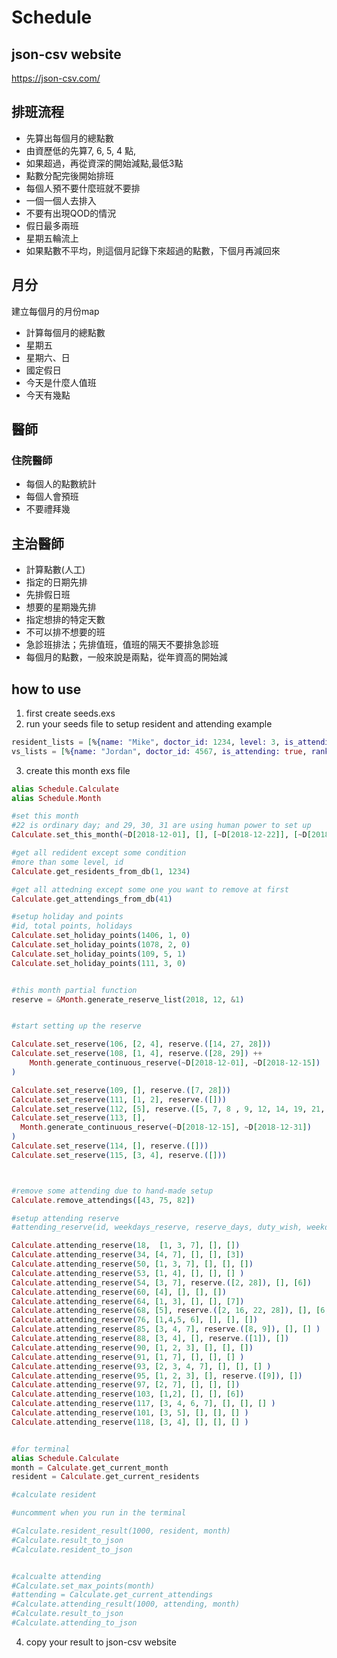 # Schedule

## json-csv website
https://json-csv.com/

## 排班流程
- 先算出每個月的總點數
- 由資歷低的先算7, 6, 5, 4 點, 
- 如果超過，再從資深的開始減點,最低3點 
- 點數分配完後開始排班
- 每個人預不要什麼班就不要排
- 一個一個人去排入
- 不要有出現QOD的情況
- 假日最多兩班
- 星期五輪流上
- 如果點數不平均，則這個月記錄下來超過的點數，下個月再減回來

## 月分
建立每個月的月份map
- 計算每個月的總點數
- 星期五
- 星期六、日
- 國定假日
- 今天是什麼人值班
- 今天有幾點

## 醫師
### 住院醫師
- 每個人的點數統計
- 每個人會預班
- 不要禮拜幾


## 主治醫師
  - 計算點數(人工)
  - 指定的日期先排
  - 先排假日班
  - 想要的星期幾先排
  - 指定想排的特定天數
  - 不可以排不想要的班
  - 急診班排法；先排值班，值班的隔天不要排急診班
  - 每個月的點數，一般來說是兩點，從年資高的開始減
  
## how to use 



1. first create seeds.exs
2. run your seeds file to setup resident and attending
example
```elixir
resident_lists = [%{name: "Mike", doctor_id: 1234, level: 3, is_attending: false},]
vs_lists = [%{name: "Jordan", doctor_id: 4567, is_attending: true, ranking: 10},]
```
3. create this month exs file

```elixir
alias Schedule.Calculate
alias Schedule.Month

#set this month
#22 is ordinary day; and 29, 30, 31 are using human power to set up
Calculate.set_this_month(~D[2018-12-01], [], [~D[2018-12-22]], [~D[2018-12-29], ~D[2018-12-30], ~D[2018-12-31]])

#get all redident except some condition
#more than some level, id
Calculate.get_residents_from_db(1, 1234)

#get all attedning except some one you want to remove at first 
Calculate.get_attendings_from_db(41)

#setup holiday and points
#id, total points, holidays
Calculate.set_holiday_points(1406, 1, 0)
Calculate.set_holiday_points(1078, 2, 0)
Calculate.set_holiday_points(109, 5, 1)
Calculate.set_holiday_points(111, 3, 0)


#this month partial function
reserve = &Month.generate_reserve_list(2018, 12, &1)


#start setting up the reserve

Calculate.set_reserve(106, [2, 4], reserve.([14, 27, 28]))
Calculate.set_reserve(108, [1, 4], reserve.([28, 29]) ++
    Month.generate_continuous_reserve(~D[2018-12-01], ~D[2018-12-15])
)

Calculate.set_reserve(109, [], reserve.([7, 28]))
Calculate.set_reserve(111, [1, 2], reserve.([]))
Calculate.set_reserve(112, [5], reserve.([5, 7, 8 , 9, 12, 14, 19, 21, 28]))
Calculate.set_reserve(113, [], 
  Month.generate_continuous_reserve(~D[2018-12-15], ~D[2018-12-31])
)
Calculate.set_reserve(114, [], reserve.([]))
Calculate.set_reserve(115, [3, 4], reserve.([]))



#remove some attending due to hand-made setup
Calculate.remove_attendings([43, 75, 82])

#setup attending reserve
#attending_reserve(id, weekdays_reserve, reserve_days, duty_wish, weekday_wish) do

Calculate.attending_reserve(18,  [1, 3, 7], [], [])
Calculate.attending_reserve(34, [4, 7], [], [], [3])
Calculate.attending_reserve(50, [1, 3, 7], [], [], [])
Calculate.attending_reserve(53, [1, 4], [], [], [] )
Calculate.attending_reserve(54, [3, 7], reserve.([2, 28]), [], [6])
Calculate.attending_reserve(60, [4], [], [], [])
Calculate.attending_reserve(64, [1, 3], [], [], [7])
Calculate.attending_reserve(68, [5], reserve.([2, 16, 22, 28]), [], [6, 7])
Calculate.attending_reserve(76, [1,4,5, 6], [], [], [])
Calculate.attending_reserve(85, [3, 4, 7], reserve.([8, 9]), [], [] )
Calculate.attending_reserve(88, [3, 4], [], reserve.([1]), [])
Calculate.attending_reserve(90, [1, 2, 3], [], [], [])
Calculate.attending_reserve(91, [1, 7], [], [], [] )
Calculate.attending_reserve(93, [2, 3, 4, 7], [], [], [] )
Calculate.attending_reserve(95, [1, 2, 3], [], reserve.([9]), [])
Calculate.attending_reserve(97, [2, 7], [], [], [])
Calculate.attending_reserve(103, [1,2], [], [], [6])
Calculate.attending_reserve(117, [3, 4, 6, 7], [], [], [] )
Calculate.attending_reserve(101, [3, 5], [], [], [] )
Calculate.attending_reserve(118, [3, 4], [], [], [] )


#for terminal
alias Schedule.Calculate
month = Calculate.get_current_month
resident = Calculate.get_current_residents

#calculate resident

#uncomment when you run in the terminal

#Calculate.resident_result(1000, resident, month)
#Calculate.result_to_json
#Calculate.resident_to_json


#calcualte attending
#Calculate.set_max_points(month)
#attending = Calculate.get_current_attendings
#Calculate.attending_result(1000, attending, month)
#Calculate.result_to_json
#Calculate.attending_to_json
```
4. copy your result to json-csv website
